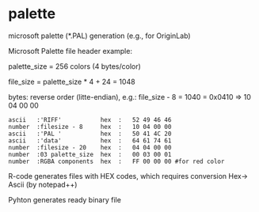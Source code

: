 # palette
microsoft palette (*.PAL) generation (e.g., for OriginLab)

Microsoft Palette file header example:

palette_size = 256 colors  (4 bytes/color)

file_size = palette_size * 4 + 24 = 1048

bytes: reverse order (litte-endian), e.g.: file_size - 8 = 1040 = 0x0410 => 10 04 00 00

```
ascii   :'RIFF'           hex  :   52 49 46 46
number  :filesize - 8     hex  :   10 04 00 00
ascii   :'PAL '           hex  :   50 41 4C 20
ascii   :'data'           hex  :   64 61 74 61 
number  :filesize - 20    hex  :   04 04 00 00
number  :03 palette_size  hex  :   00 03 00 01
number  :RGBA components  hex  :   FF 00 00 00 #for red color
```
R-code generates files with HEX codes, which requires conversion Hex-> Ascii (by notepad++)

Pyhton generates ready binary file
